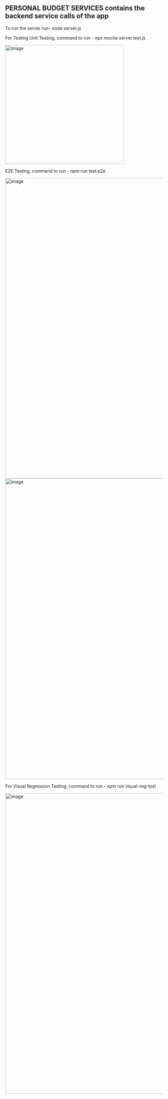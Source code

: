 PERSONAL BUDGET SERVICES
contains the backend service calls of the app
-

To run the server run- node server.js

For Testing
Unit Testing, command to run - npx mocha server.test.js

<img width="380" alt="image" src="https://github.com/Sathvika-Patwari/personal-budget-services/assets/59678215/2be42b54-77fb-4006-b4ce-be3d3e6d17eb">

E2E Testing, command to run - npm run test:e2e

<img width="960" alt="image" src="https://github.com/Sathvika-Patwari/personal-budget-services/assets/59678215/b2fa530c-772b-4895-936d-137d15f43dd4">
<img width="960" alt="image" src="https://github.com/Sathvika-Patwari/personal-budget-services/assets/59678215/8e6a85e3-41ae-4822-a4c2-1d47b9fabe3a">

For Visual Regression Testing, command to run - npm run visual-reg-test

<img width="960" alt="image" src="https://github.com/Sathvika-Patwari/personal-budget-services/assets/59678215/2c4cf163-fa67-48a0-a613-cc17d07fe63f">




